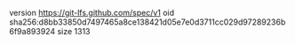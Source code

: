 version https://git-lfs.github.com/spec/v1
oid sha256:d8bb33850d7497465a8ce138421d05e7e0d3711cc029d97289236b6f9a893924
size 1313
